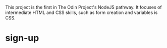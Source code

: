 This project is the first in The Odin Project's NodeJS pathway. It focuses of intermediate HTML and CSS skills, such as form creation and variables is CSS.

# sign-up
 
